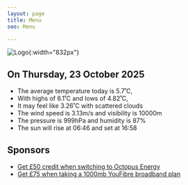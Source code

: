 ```yaml
---
layout: page
title: Menu
seo: Menu

---
```


![Logo](/images/logo.jpg){:width="832px"}

<!-- weather_marker starts -->
## On Thursday, 23 October 2025

- The average temperature today is 5.7˚C,
- With highs of 6.1˚C and lows of 4.82˚C,
- It may feel like 3.26˚C with scattered clouds
- The wind speed is 3.13m/s and visibility is 10000m
- The pressure is 999hPa and humidity is 87%
- The sun will rise at 06:46 and set at 16:58

<!-- weather_marker ends -->

## Sponsors

- [Get £50 credit when switching to Octopus Energy](https://bit.ly/3oD1nnS)
- [Get £75 when taking a 1000mb YouFibre broadband plan](https://aklam.io/91zWhU?)
